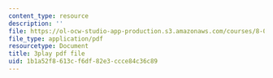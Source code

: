 ```yaml
---
content_type: resource
description: ''
file: https://ol-ocw-studio-app-production.s3.amazonaws.com/courses/8-03sc-physics-iii-vibrations-and-waves-fall-2016/1b1a52f8613cf6df82e3ccce84c36c89_4ysFC9vd3GE.pdf
file_type: application/pdf
resourcetype: Document
title: 3play pdf file
uid: 1b1a52f8-613c-f6df-82e3-ccce84c36c89
---
```

